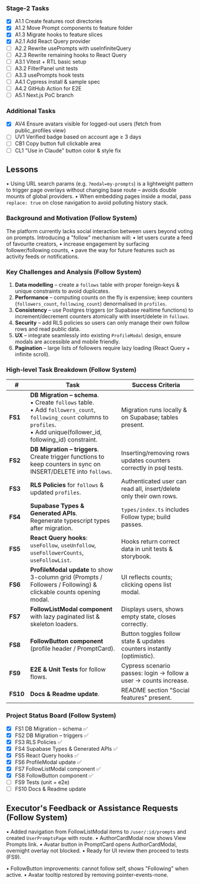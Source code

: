 

### Stage-2 Tasks
- [x] A1.1 Create features root directories
- [x] A1.2 Move Prompt components to feature folder
- [x] A1.3 Migrate hooks to feature slices
- [x] A2.1 Add React Query provider
- [ ] A2.2 Rewrite usePrompts with useInfiniteQuery
- [ ] A2.3 Rewrite remaining hooks to React Query
- [ ] A3.1 Vitest + RTL basic setup
- [ ] A3.2 FilterPanel unit tests
- [ ] A3.3 usePrompts hook tests
- [ ] A4.1 Cypress install & sample spec
- [ ] A4.2 GitHub Action for E2E
- [ ] A5.1 Next.js PoC branch

### Additional Tasks
- [x] AV4 Ensure avatars visible for logged-out users (fetch from public_profiles view)
- [ ] UV1 Verified badge based on account age ≥ 3 days
- [ ] CB1 Copy button full clickable area
- [ ] CL1 "Use in Claude" button color & style fix

## Lessons
• Using URL search params (e.g. `?modal=my-prompts`) is a lightweight pattern to trigger page overlays without changing base route – avoids double mounts of global providers.
• When embedding pages inside a modal, pass `replace: true` on close navigation to avoid polluting history stack.

### Background and Motivation (Follow System)
The platform currently lacks social interaction between users beyond voting on prompts. Introducing a "follow" mechanism will:
• let users curate a feed of favourite creators,
• increase engagement by surfacing follower/following counts,
• pave the way for future features such as activity feeds or notifications.

### Key Challenges and Analysis (Follow System)
1. **Data modelling** – create a `follows` table with proper foreign-keys & unique constraints to avoid duplicates.
2. **Performance** – computing counts on the fly is expensive; keep counters (`followers_count`, `following_count`) denormalised in `profiles`.
3. **Consistency** – use Postgres triggers (or Supabase realtime functions) to increment/decrement counters atomically with insert/delete in `follows`.
4. **Security** – add RLS policies so users can only manage their own follow rows and read public data.
5. **UX** – integrate seamlessly into existing `ProfileModal` design, ensure modals are accessible and mobile friendly.
6. **Pagination** – large lists of followers require lazy loading (React Query + infinite scroll).

### High-level Task Breakdown (Follow System)
| # | Task | Success Criteria |
|---|------|-----------------|
| **FS1** | **DB Migration – schema**.<br/>• Create `follows` table.<br/>• Add `followers_count`, `following_count` columns to `profiles`.<br/>• Add unique(follower_id, following_id) constraint. | Migration runs locally & on Supabase; tables present. |
| **FS2** | **DB Migration – triggers**.<br/>Create trigger functions to keep counters in sync on INSERT/DELETE into `follows`. | Inserting/removing rows updates counters correctly in psql tests. |
| **FS3** | **RLS Policies** for `follows` & updated `profiles`. | Authenticated user can read all, insert/delete only their own rows. |
| **FS4** | **Supabase Types & Generated APIs**.<br/>Regenerate typescript types after migration. | `types/index.ts` includes Follow type; build passes. |
| **FS5** | **React Query hooks**: `useFollow`, `useUnfollow`, `useFollowerCounts`, `useFollowList`. | Hooks return correct data in unit tests & storybook. |
| **FS6** | **ProfileModal update** to show 3-column grid (Prompts / Followers / Following) & clickable counts opening modal. | UI reflects counts; clicking opens list modal. |
| **FS7** | **FollowListModal component** with lazy paginated list & skeleton loaders. | Displays users, shows empty state, closes correctly. |
| **FS8** | **FollowButton component** (profile header / PromptCard). | Button toggles follow state & updates counters instantly (optimistic). |
| **FS9** | **E2E & Unit Tests** for follow flows. | Cypress scenario passes: login → follow a user → counts increase. |
| **FS10** | **Docs & Readme update**. | README section "Social features" present. |

### Project Status Board (Follow System)
- [x] FS1 DB Migration – schema ✅
- [x] FS2 DB Migration – triggers ✅
- [x] FS3 RLS Policies ✅
- [x] FS4 Supabase Types & Generated APIs ✅
- [x] FS5 React Query hooks ✅
- [x] FS6 ProfileModal update ✅
- [x] FS7 FollowListModal component ✅
- [x] FS8 FollowButton component ✅
- [ ] FS9 Tests (unit + e2e)
- [ ] FS10 Docs & Readme update

## Executor's Feedback or Assistance Requests (Follow System)
• Added navigation from FollowListModal items to `/user/:id/prompts` and created `UserPromptsPage` with route.
• AuthorCardModal now shows View Prompts link.
• Avatar button in PromptCard opens AuthorCardModal, overnight overlay not blocked.
• Ready for UI review then proceed to tests (FS9).

• FollowButton improvements: cannot follow self, shows "Following" when active.
• Avatar tooltip restored by removing pointer-events-none.

